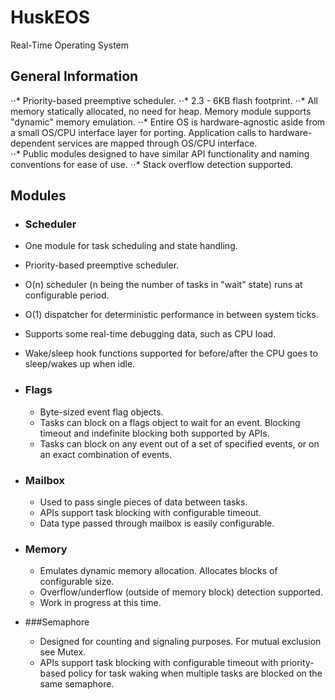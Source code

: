 # HuskEOS
Real-Time Operating System

## General Information
⋅⋅* Priority-based preemptive scheduler. 
⋅⋅* 2.3 - 6KB flash footprint. 
⋅⋅* All memory statically allocated, no need for heap. Memory module supports "dynamic" memory emulation. 
⋅⋅* Entire OS is hardware-agnostic aside from a small OS/CPU interface layer for porting. Application calls to hardware-dependent services      are mapped through OS/CPU interface.  
⋅⋅* Public modules designed to have similar API functionality and naming conventions for ease of use. 
⋅⋅* Stack overflow detection supported. 

## Modules
   * ### Scheduler
   * One module for task scheduling and state handling. 
   * Priority-based preemptive scheduler.
   * O(n) scheduler (n being the number of tasks in "wait" state) runs at configurable period. 
   * O(1) dispatcher for deterministic performance in between system ticks. 
   * Supports some real-time debugging data, such as CPU load. 
   * Wake/sleep hook functions supported for before/after the CPU goes to sleep/wakes up when idle. 
  
 * ### Flags
   * Byte-sized event flag objects. 
   * Tasks can block on a flags object to wait for an event. Blocking timeout and indefinite blocking both supported by APIs. 
   * Tasks can block on any event out of a set of specified events, or on an exact combination of events.  
  
 * ### Mailbox
   * Used to pass single pieces of data between tasks.  
   * APIs support task blocking with configurable timeout. 
   * Data type passed through mailbox is easily configurable.
  
 * ### Memory
   * Emulates dynamic memory allocation. Allocates blocks of configurable size.   
   * Overflow/underflow (outside of memory block) detection supported.  
   * Work in progress at this time. 
  
 * ###Semaphore
   * Designed for counting and signaling purposes. For mutual exclusion see Mutex.    
   * APIs support task blocking with configurable timeout with priority-based policy for task waking when multiple tasks are blocked on      the same semaphore.  

